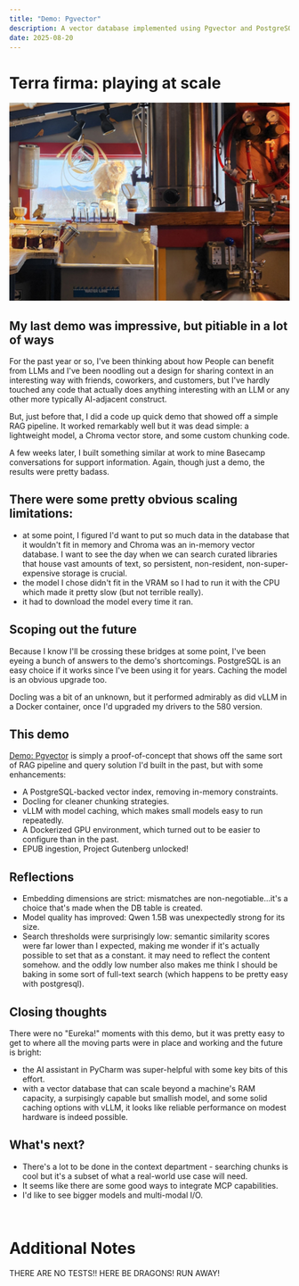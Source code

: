 ```yaml
---
title: "Demo: Pgvector"
description: A vector database implemented using Pgvector and PostgreSQL.
date: 2025-08-20
---
```


# Terra firma: playing at scale
![](images/cat_creepin_outside_window2.jpg "Foxy (the cat) creepin' outside my office window")

## My last demo was impressive, but pitiable in a lot of ways
For the past year or so, I've been thinking about how People can benefit from
LLMs and I've been noodling out a design for sharing context in an interesting
way with friends, coworkers, and customers, but I've hardly touched any code
that actually does anything interesting with an LLM or any other more typically
AI-adjacent construct.

But, just before that, I did a code up quick demo that showed off a simple RAG
pipeline.  It worked remarkably well but it was dead simple: a lightweight
model, a Chroma vector store, and some custom chunking code.

A few weeks later, I built something similar at work to mine Basecamp
conversations for support information.  Again, though just a demo, the
results were pretty badass.

## There were some pretty obvious scaling limitations:
* at some point, I figured I'd want to put so much data in the database that it
  wouldn't fit in memory and Chroma was an in-memory vector database.  I want to
  see the day when we can search curated libraries that house vast amounts of
  text, so persistent, non-resident, non-super-expensive storage is crucial.
* the model I chose didn't fit in the VRAM so I had to run it with the CPU which
  made it pretty slow (but not terrible really).
* it had to download the model every time it ran.

## Scoping out the future
Because I know I'll be crossing these bridges at some point, I've been eyeing
a bunch of answers to the demo's shortcomings.  PostgreSQL is an easy choice if
it works since I've been using it for years.  Caching the model is an obvious
upgrade too.

Docling was a bit of an unknown, but it performed admirably as did vLLM in a
Docker container, once I'd upgraded my drivers to the 580 version.

## This demo
[Demo: Pgvector](https://github.com/FredworkLemmas/demo_pgvector) is simply a
proof-of-concept that shows off the same sort of RAG pipeline and query solution
I'd built in the past, but with some enhancements:

* A PostgreSQL-backed vector index, removing in-memory constraints.
* Docling for cleaner chunking strategies.
* vLLM with model caching, which makes small models easy to run repeatedly.
* A Dockerized GPU environment, which turned out to be easier to configure than
  in the past.
* EPUB ingestion, Project Gutenberg unlocked!

## Reflections
* Embedding dimensions are strict: mismatches are non-negotiable...it's a choice
  that's made when the DB table is created.
* Model quality has improved: Qwen 1.5B was unexpectedly strong for its size.
* Search thresholds were surprisingly low: semantic similarity scores were far
  lower than I expected, making me wonder if it's actually possible to set that
  as a constant.  it may need to reflect the content somehow.  and the oddly low
  number also makes me think I should be baking in some sort of full-text search
  (which happens to be pretty easy with postgresql).

## Closing thoughts
There were no "Eureka!" moments with this demo, but it was pretty easy to get to
where all the moving parts were in place and working and the future is bright:

* the AI assistant in PyCharm was super-helpful with some key bits of this
  effort.
* with a vector database that can scale beyond a machine's RAM capacity, a
  surpisingly capable but smallish model, and some solid caching options with
  vLLM, it looks like reliable performance on modest hardware is indeed
  possible.

## What's next?
* There's a lot to be done in the context department - searching chunks is cool
  but it's a subset of what a real-world use case will need.
* It seems like there are some good ways to integrate MCP capabilities.
* I'd like to see bigger models and multi-modal I/O.

&nbsp;
# Additional Notes
THERE ARE NO TESTS!!  HERE BE DRAGONS!  RUN AWAY!
